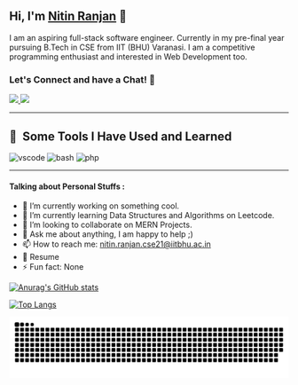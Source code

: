<h2>
Hi, I'm <a href="https://github.com/nitinranjan707" target="_blank" rel="noreferrer">Nitin Ranjan</a> 👋
</h2>

I am an aspiring full-stack software engineer. Currently in my pre-final year pursuing B.Tech in CSE from IIT (BHU) Varanasi. I am a competitive programming enthusiast and interested in Web Development too.

### Let's Connect and have a Chat! 💬

<a href="https://www.instagram.com/itz_nitinsingh_/">
  <img height="50" src="https://user-images.githubusercontent.com/46517096/166974368-9798f39f-1f46-499c-b14e-81f0a3f83a06.png"/>
</a>
<a href="https://www.linkedin.com/in/nitinranjan707/">
  <img height="50" src="https://www.vectorlogo.zone/logos/linkedin/linkedin-icon.svg"/>
</a>
<hr>

<h2> 🚀 &nbsp;Some Tools I Have Used and Learned</h2>
<p align="left">
<img src="https://cdn.jsdelivr.net/gh/devicons/devicon/icons/vscode/vscode-original.svg" alt="vscode" width="45" height="45"/>
<img src="https://cdn.jsdelivr.net/gh/devicons/devicon/icons/bash/bash-original.svg" alt="bash" width="45" height="45"/>
<img src="https://cdn.jsdelivr.net/gh/devicons/devicon/icons/php/php-original.svg" alt="php" width="45" height="45"/>
</p>

<hr>

#### Talking about Personal Stuffs : 
- 🔭 I’m currently working on something cool.
- 🌱 I’m currently learning Data Structures and Algorithms on Leetcode.
- 👯 I’m looking to collaborate on MERN Projects.
- 💬 Ask me about anything, I am happy to help ;)
- 📫 How to reach me: nitin.ranjan.cse21@iitbhu.ac.in
- 📄 Resume
- ⚡ Fun fact: None

[![Anurag's GitHub stats](https://github-readme-stats.vercel.app/api?username=nitinranjan707&show_icons=true&theme=tokyonight&hide_border=true&&count_private=true&include_all_commits=true)](https://github.com/anuraghazra/github-readme-stats)

[![Top Langs](https://github-readme-stats.vercel.app/api/top-langs/?username=nitinranjan707&layout=donut-vertical)](https://github.com/anuraghazra/github-readme-stats)

![Snake animation](https://github.com/nitinranjan707/nitinranjan707/blob/output/github-contribution-grid-snake.svg)
